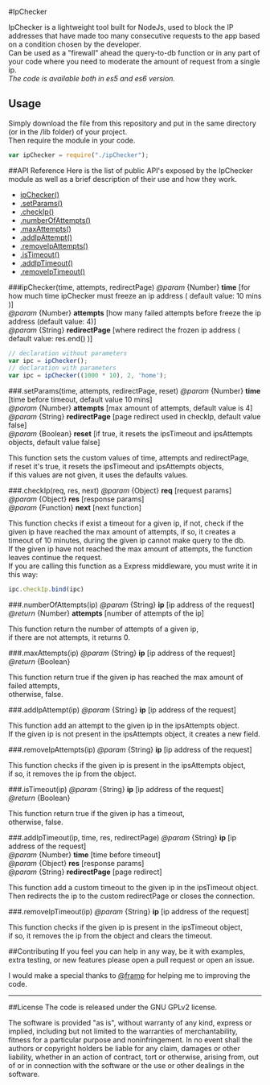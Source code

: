 #IpChecker

IpChecker is a lightweight tool built for NodeJs, used to block the IP addresses that have made too many consecutive requests to the app based on a condition chosen by the developer.  
Can be used as a "firewall" ahead the query-to-db function or in any part of your code where you need to moderate the amount of request from a single ip.  
*The code is available both in es5 and es6 version.*

## Usage
Simply download the file from this repository and put in the same directory (or in the /lib folder) of your project.  
Then require the module in your code.
```Javascript
var ipChecker = require("./ipChecker");
```

##API Reference
Here is the list of public API's exposed by the IpChecker module as well as a brief description of their use and how they work.

- <a href="#ipChecker">ipChecker()</a>
- <a href="#setParams">.setParams()</a>
- <a href="#checkIp">.checkIp()</a>
- <a href="#numberOfAttempts">.numberOfAttempts()</a>
- <a href="#maxAttempts">.maxAttempts()</a>
- <a href="#addIpAttempt">.addIpAttempt()</a>
- <a href="#removeIpAttempts">.removeIpAttempts()</a>
- <a href="#isTimeout">.isTimeout()</a>
- <a href="#addIpTimeout">.addIpTimeout()</a>
- <a href="#removeIpTimeout">.removeIpTimeout()</a>

###ipChecker(time, attempts, redirectPage) <a name="ipChecker"></a>
*@param*  {Number}   **time**  [for how much time ipChecker must freeze an ip address ( default value: 10 mins )]  
*@param*  {Number}   **attempts**  [how many failed attempts before freeze the ip address (default value: 4)]  
*@param*  {String} **redirectPage** [where redirect the frozen ip address ( default value: res.end() )]

```Javascript
// declaration without parameters
var ipc = ipChecker();
// declaration with parameters
var ipc = ipChecker((1000 * 10), 2, 'home');
```

###.setParams(time, attempts, redirectPage, reset) <a name="setParams"></a>
*@param* {Number} **time**         [time before timeout, default value 10 mins]  
*@param* {Number} **attempts**     [max amount of attempts, default value is 4]  
*@param* {String} **redirectPage** [page redirect used in checkIp, default value false]  
*@param* {Boolean} **reset** [if true, it resets the ipsTimeout and ipsAttempts objects, default value false]

This function sets the custom values of time, attempts and redirectPage,  
if reset it's true, it resets the ipsTimeout and ipsAttempts objects,  
if this values are not given, it uses the defaults values.

###.checkIp(req, res, next) <a name="checkIp"></a>
*@param*  {Object}   **req**  [request params]  
*@param*  {Object}   **res**  [response params]  
*@param*  {Function} **next** [next function]

This function checks if exist a timeout for a given ip, if not, check if the given ip  have reached the max amount of attempts, if so, it creates a timeout of 10 minutes, during the given ip cannot make query to the db.  
If the given ip have not reached the max amount of attempts, the function leaves continue the request.  
If you are calling this function as a Express middleware, you must write it in this way:  
```Javascript
ipc.checkIp.bind(ipc)
```

###.numberOfAttempts(ip) <a name="numberOfAttempts"></a>
*@param*  {String} **ip**        [ip address of the request]  
*@return* {Number} **attempts**  [number of attempts of the ip]

This function return the number of attempts of a given ip,  
if there are not attempts, it returns 0.

###.maxAttempts(ip) <a name="maxAttempts"></a>
*@param*  {String}   **ip**   [ip address of the request]  
*@return* {Boolean}

This function return true if the given ip has reached the max amount of failed attempts,  
otherwise, false.

###.addIpAttempt(ip) <a name="addIpAttempt"></a>
*@param* {String} **ip** [ip address of the request]

This function add an attempt to the given ip in the ipsAttempts object.  
If the given ip is not present in the ipsAttempts object, it creates a new field.

###.removeIpAttempts(ip) <a name="removeIpAttempts"></a>
*@param*  {String}   **ip**   [ip address of the request]  

This function checks if the given ip is present in the ipsAttempts object,  
if so, it removes the ip from the object.

###.isTimeout(ip) <a name="isTimeout"></a>
*@param*  {String}   **ip**   [ip address of the request]  
*@return* {Boolean}

This function return true if the given ip has a timeout,  
otherwise, false.

###.addIpTimeout(ip, time, res, redirectPage) <a name="addIpTimeout"></a>
*@param* {String} **ip**            [ip address of the request]  
*@param* {Number} **time**          [time before timeout]  
*@param* {Object} **res**           [response params]  
*@param* {String} **redirectPage**  [page redirect]

This function add a custom timeout to the given ip in the ipsTimeout object.  
Then redirects the ip to the custom redirectPage or closes the connection.

###.removeIpTimeout(ip) <a name="removeIpTimeout"></a>
*@param*  {String}   **ip**   [ip address of the request]  

This function checks if the given ip is present in the ipsTimeout object,  
if so, it removes the ip from the object and clears the timeout.

##Contributing
If you feel you can help in any way, be it with examples, extra testing, or new features please open a pull request or open an issue.

I would make a special thanks to [@framp](https://github.com/framp) for helping me to improving the code.

______________________________________________________________________________________________________________________
##License
The code is released under the GNU GPLv2 license.

The software is provided "as is", without warranty of any kind, express or implied, including but not limited to the warranties of merchantability, fitness for a particular purpose and noninfringement. In no event shall the authors or copyright holders be liable for any claim, damages or other liability, whether in an action of contract, tort or otherwise, arising from, out of or in connection with the software or the use or other dealings in the software.
